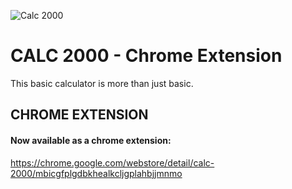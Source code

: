 ![Calc 2000](https://i.imgur.com/1E2ZHsD.png)

# CALC 2000 - Chrome Extension
This basic calculator is more than just basic.

## CHROME EXTENSION
#### Now available as a chrome extension:
https://chrome.google.com/webstore/detail/calc-2000/mbicgfplgdbkhealkcljgplahbjjmnmo

